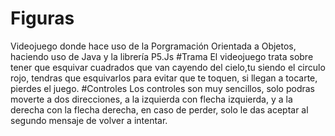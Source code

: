 # Figuras
 Videojuego donde hace uso de la Porgramación Orientada a Objetos, haciendo uso de Java y la librería P5.Js
 #Trama
 El videojuego trata sobre tener que esquivar cuadrados que van cayendo del cielo,tu siendo el circulo rojo, tendras que esquivarlos para evitar que te toquen, si llegan a tocarte, pierdes el juego.
 #Controles
 Los controles son muy sencillos, solo podras moverte a dos direcciones, a la izquierda con flecha izquierda, y a la derecha con la flecha derecha, en caso de perder, solo le das aceptar al segundo mensaje de volver a intentar.


